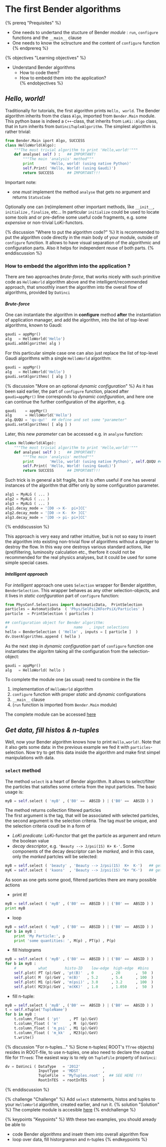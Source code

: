 # The first Bender algorithms 

{% prereq "Prequisites" %}
* One needs to undertand the stucture of Bender _module_ : `run`, `configure` functions 
and the `__main__` clause
* One needs to know the sctructure and the content of `configure` function
{% endprereq %}

{% objectives "Learning objectives" %}
* Understand Bender algorithms
  * How to code them?
  * How to embedd them into the application?  
{% endobjectives %}


## _Hello, world!_ 

Traditionally for tutorials, the first algorithm prints `Hello, world`. 
The Bender algorithm inherits from the class `Algo`,  imported from `Bender.Main` module.
This python base is indeed a `C++`-class, that inherits from 
`LoKi::Algo` class, that in turn inherits from `DaVinciTupleAlgorithm`. 
The simplest algorithm is rather trivial:
```python
from Bender.Main iport Algo, SUCCESS 
class HelloWorld(Algo):
    """The most trivial algorithm to print 'Hello,world!'"""
    def analyse( self ) :   ## IMPORTANT! 
        """The main 'analysis' method"""        
        print       'Hello, world! (using native Python)'
        self.Print( 'Hello, World! (using Gaudi)')
        return SUCCESS      ## IMPORTANT!!! 
```
Important note:
 - one _must_ implement the method `analyse` that gets no argument and returns `StatusCode`

Optionally one can (re)implement other important methods, like `__init__`,
`initialize` , `finalize`, etc...
In particular `initialize` could be used to locate some _tools_ and or pre-define some
useful code  fragments, e.g. some _expensive_ or non-trivial LoKi-functors.




{% discussion "Where to put the algorithm code?" %}
It is recommended to put the algorithm code directly in the main body of your module, 
outside of `configure` function. It allows to have visual separation of 
the algorithmic and configuration parts.  Also it helps for independent reuse of both parts. 
{% enddiscussion %}

### How to embedd the algorithm into the application ?

There are two approaches _brute-force_, that works nicely with such primitive code 
as `HelloWorld` algorithm above and the intelligent/recommended approach, that smoothly insert the algorithm into the overall flow of algorithms, provided by `DaVinci`

#### _Brute-force_

One can instantiate the algorithm in __configure__ method  **after** the instantiation of application manager, 
and add the algorithm, into the list of top-level algorithms, known to Gaudi:
```python
gaudi = appMgr() 
alg   = HelloWorld('Hello')
gaudi.addAlgorithm( alg )  
```
For this particular simple case one can also just replace the list of top-level Gaudi algorithms 
with a single `HelloWorld` algorithm:
```python
gaudi = appMgr() 
alg   = HelloWorld('Hello')
gaudi.setAlgorithms( [ alg ] )  
```
{% discussion "More on an optional _dynamic configuration_" %}
As it has been said earlier, the part of `configure` function, placed after `gaudi=appMgr()` line 
corresponds to _dynamic configuration_, 
and here one can continue the further configuration of the algorthm, e.g. 
```python
gaudi    = appMgr() 
alg      = HelloWorld('Hello')
alg.QUQU = 'qu-qu!'  ## define and set some "parameter" 
gaudi.setAlgorithms( [ alg ] )  
```
Later, this new _parameter_ can be accessed e.g. in `analyse` function:
```python
class HelloWorld(Algo):
    """The most trivial algorithm to print 'Hello,world!'"""
    def analyse( self ) :   ## IMPORTANT! 
        """The main 'analysis' method"""        
        print       'Hello, world! (using native Python)', self.QUQU ## use "parameter"
        self.Print( 'Hello, World! (using Gaudi)')
        return SUCCESS      ## IMPORTANT!!! 
```

Such trick is in general a bit fragile, but it is often useful if one has 
several instances of the algorithm that differ only by some  configuration parameter.
```python
alg1 = MyALG ( ... ) 
alg2 = MyALG ( ... ) 
alg3 = MyALG ( ... ) 
alg1.decay_mode = '[D0 -> K-  pi+]CC'
alg2.decay_mode = '[D0 -> K-  K+ ]CC'
alg3.decay_mode = '[D0 -> pi- pi+]CC'
```
{% enddiscussion %}

This approach is very easy and rather intuitive, but is not so easy to insert the algorithm 
into existing non-trivial flow of algorithms without  a danger to destroy the flow.
In this  way one destroys various standard actions, like (pre)filtering, 
luminosity calculation etc., 
therfore it could not be recommended for the real physics analyses, but 
it could be used for some  simple special cases.

#### _Intelligent approach_ 

For _intelligent_ approach one uses `Selection` wrapper for Bender algotithm, `BenderSelection`. 
This wrapper behaves as any other selection-objects, and it lives 
in _static configuration_ part of `configure` function:
```python
from PhysConf.Selections import AutomaticData,  PrintSelection
particles = AutomaticData  ( 'Phys/SelPsi2KForPsiX/Particles' ) 
particle  = PrintSelection ( particles )  

## configuration object for Bender algorithm:
#                              name   , input selections 
hello = BenderSelection ( 'Hello' , inputs = [ particle ]  )  
dv.UserAlgorithms.append ( hello )
```
As the next step in _dynamic configuration_ part of `configure` function
one instantiates the  algoritm taking all the configuration from  the selection-object:
```python
gaudi = appMgr() 
alg   = HelloWorld( hello ) 
```

To complete the module one (as usual) need to combine in the file
 1. implementation of `HelloWorld` algorithm
 2. `configure` function with proper _static_ and _dynamic_ configurations
 3. `__main__` clause
 4. (`run` function is imported from `Bender.Main` module)
    
The complete module can be accessed [here](https://gist.github.com/VanyaBelyaev/82c6b51790a9a692f04569aa51a879d2)

##  _Get data, fill histos & n-tuples_ 

Well, now your Bender algorithm knows how to print `Hello,world!`. 
Note that it also gets some data: in the previous example we fed 
it with `particles`-selection. 
Now try to get this data inside 
the algorithm and make first simpel manipulations with data.

### `select` method 
The method `select`  is a heart of Bender algorithm. It allows to select/filter 
the particles that satisfies some criteria from the input particles.
The basic usage is:
```python
myB = self.select ( 'myB' , ('B0' ==  ABSID ) | ('B0' ==  ABSID ) )
```
The method returns collection filtered particles  
The first argument is the tag, that will be associated with    selected particles, 
the second    argument is the selection  criteria. 
The tag _*must*_ be unique, and the selection  criteria coudl be in a form of
  - _LoKi predicate_:  LoKi-functor that get the particle as  argument and return the boolean value
  - _decay descriptor_, e.g.  `'Beauty --> J/psi(1S) K+ K-'`. Some components of the decay descriptor can be 
 _marked_, and in this case, only the _marked_ partcles will be selected:
```python
myB = self.select ( 'beauty' , 'Beauty --> J/psi(1S)  K+  K-')   ## get the heads of the decay
myK = self.select ( 'kaons'  , 'Beauty --> J/psi(1S) ^K+ ^K-')   ## get only kaons 
```

As soon  as one gets  some good, filtered particles there are many possible actions  
 - print it!
```python
myB = self.select ( 'myB' , ('B0' ==  ABSID ) | ('B0' ==  ABSID ) )
print myB 
```
 - loop
```python
myB = self.select ( 'myB' , ('B0' ==  ABSID ) | ('B0' ==  ABSID ) )
for b in myB : 
    print 'My Particle:', p 
    print 'some quantities: ', M(p) , PT(p) , P(p)  
```
 - fill histograms 
```python
myB = self.select ( 'myB' , ('B0' ==  ABSID ) | ('B0' ==  ABSID ) )
for b in myB : 
    #          what        histo-ID    low-edge  high-edge  #bins 
    self.plot( PT (p)/GeV , 'pt(B)'  , 0        , 20       ,  50  ) 
    self.plot( M  (p)/GeV , 'm(B)'   , 5.2      , 5.4      , 100  ) 
    self.plot( M1 (p)/GeV , 'm(psi)' , 3.0      , 3.2      , 100  )
    self.plot( M23(p)/GeV , 'm(KK)'  , 1.0      , 1.050    ,  50  )
```
 - fill n-tuple:
```python
myB = self.select ( 'myB' , ('B0' ==  ABSID ) | ('B0' ==  ABSID ) )
t = self.nTuple('TupleName') 
for b in myB : 
    t.column_float ( 'pt'    , PT (p)/GeV) 
    t.column_float ( 'm'     , M  (p)/GeV) 
    t.column_float ( 'm_psi' , M1 (p)/GeV) 
    t.column_float ( 'm_kk'  , M23(p)/GeV) 
    t.write() 
```
{% discussion "For n-tuples..." %}
Sicne n-tuples( ROOT's `TTree` objects) resides in ROOT-file, 
to use n-tuples, one also need to declare the output file for `TTree`s:
The easiest   way is to rely  on `TupleFile` property of `DaVinci`:
```python
dv = DaVinci ( DataType   = '2012'          ,
               InputType  = 'MDST'          ,
               TupleFile  = 'MyTuples.root' ,  ## SEE HERE !!! 
               RootInTES  = rootInTES       )
```
{% enddiscussion %} 
  
{% challenge "Challenge" %}
Add  `select` statements, histos and tuples to your `HelloWorld` algorithm, created earlier, and run it.
{% solution "Solution" %}
The complete module is accesible [here](https://gist.github.com/VanyaBelyaev/6fb71fe694f9235c7fb8af84636b7881)
{% endchallenge %}

{% keypoints "Keypoints" %}
Wth these two examples, you should aready be able to 
* code Bender _algorithms_ and insetr them into overall algorithm flow 
* loop over data,  fill historgramsn and n-tuples
{% endkeypoints %}
